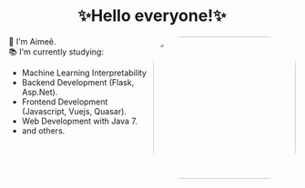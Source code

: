 
<div style="display: inline_block">
<h1 align="center">✨Hello everyone!✨</h1>
 <img height="250em" style="border-radius:50px;" align="right" src="https://i.pinimg.com/originals/5c/3e/39/5c3e39b6d872f973a5a3aaa1179dce5d.gif" >
<p>🖖 I'm Aimeê.</br>
📚 I'm currently studying:</p>
<ul align="height">
<li>Machine Learning Interpretability
<li>Backend Development (Flask, Asp.Net).
<li>Frontend Development (Javascript, Vuejs, Quasar).
<li>Web Development with Java 7.
<li>and others.
</ul>
</div>
      

